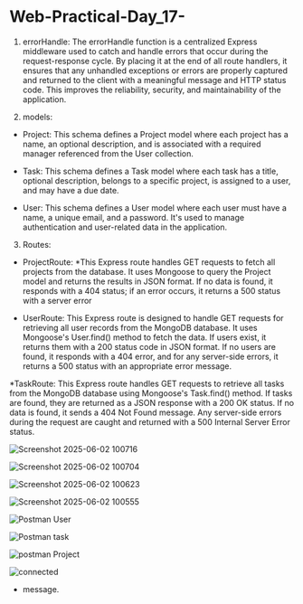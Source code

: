 # Web-Practical-Day_17-

01. errorHandle:
 The errorHandle function is a centralized Express middleware used to catch and handle errors that occur during the request-response cycle. By placing it at the end of all route handlers, it ensures that any unhandled exceptions or errors are properly captured and returned to the client with a meaningful message and HTTP status code. This improves the reliability, security, and maintainability of the application.

02. models:
* Project:
    This schema defines a Project model where each project has a name, an optional description, and is associated with a required manager referenced from the User collection.

* Task:
This schema defines a Task model where each task has a title, optional description, belongs to a specific project, is assigned to a user, and may have a due date.

* User:
 This schema defines a User model where each user must have a name, a unique email, and a password. It's used to manage authentication and user-related data in the application.

03. Routes:
* ProjectRoute:
*This Express route handles GET requests to fetch all projects from the database. It uses Mongoose to query the Project model and returns the results in JSON format. If no data is found, it responds with a 404 status; if an error occurs, it returns a 500 status with a server error

* UserRoute:
 This Express route is designed to handle GET requests for retrieving all user records from the MongoDB database. It uses Mongoose's User.find() method to fetch the data. If users exist, it returns them with a 200 status code in JSON format. If no users are found, it responds with a 404 error, and for any server-side errors, it returns a 500 status with an appropriate error message.

*TaskRoute:
This Express route handles GET requests to retrieve all tasks from the MongoDB database using Mongoose's Task.find() method. If tasks are found, they are returned as a JSON response with a 200 OK status. If no data is found, it sends a 404 Not Found message. Any server-side errors during the request are caught and returned with a 500 Internal Server Error status.

![Screenshot 2025-06-02 100716](https://github.com/user-attachments/assets/4b155e71-bbc6-453f-8dfa-f3c345c0ee79)

![Screenshot 2025-06-02 100704](https://github.com/user-attachments/assets/eea3ec90-7109-40d0-a5b6-a85dd4fb0428)

![Screenshot 2025-06-02 100623](https://github.com/user-attachments/assets/8a4f758b-be51-4f9e-8ade-633115127e47)

![Screenshot 2025-06-02 100555](https://github.com/user-attachments/assets/40435956-79d5-47f6-88db-8093ec07c909)

![Postman User](https://github.com/user-attachments/assets/f15d8506-a497-4dc7-a806-57e4b44ac791)

![Postman task](https://github.com/user-attachments/assets/37d16dba-ae99-44d6-870e-aa8727c6f40d)

![postman Project](https://github.com/user-attachments/assets/19ef1985-c6c1-4860-bcd5-8852659972e2)

![connected](https://github.com/user-attachments/assets/fd3df734-047c-415a-a396-2d92686f3bef)

 * message.

    
